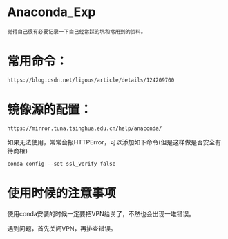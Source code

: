 # Anaconda_Exp
    觉得自己很有必要记录一下自己经常踩的坑和常用到的资料。
# 常用命令：
    https://blog.csdn.net/ligous/article/details/124209700
# 镜像源的配置：
    https://mirror.tuna.tsinghua.edu.cn/help/anaconda/
  如果无法使用，常常会报HTTPError，可以添加如下命令(但是这样做是否安全有待商榷)
  
    conda config --set ssl_verify false
# 使用时候的注意事项
  使用conda安装的时候一定要把VPN给关了，不然也会出现一堆错误。
  
  遇到问题，首先关闭VPN，再排查错误。
